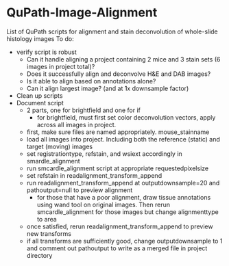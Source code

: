 # QuPath-Image-Alignment
List of QuPath scripts for alignment and stain deconvolution of whole-slide histology images
To do:
- verify script is robust
  - Can it handle aligning a project containing 2 mice and 3 stain sets (6 images in project total)?
  - Does it successfully align and deconvolve H&E and DAB images?
  - Is it able to align based on annotations alone?
  - Can it align largest image? (and at 1x downsample factor)
- Clean up scripts
- Document script
  - 2 parts, one for brightfield and one for if
    - for brightfield, must first set color deconvolution vectors, apply across all images in project.
  - first, make sure files are named appropriately. mouse_stainname
  - load all images into project. Including both the reference (static) and target (moving) images
  - set registrationtype, refstain, and wsiext accordingly in smardle_alignment
  - run smcardle_alignment script at appropriate requestedpixelsize
  - set refstain in readalignment_transform_append
  - run readalignment_transform_append at outputdownsample=20 and pathoutput=null to preview alignment
    - for those that have a poor alignment, draw tissue annotations using wand tool on original images. Then rerun smcardle_alignment for those images but change alignmenttype to area
  - once satisfied, rerun readalignment_transform_append to preview new transforms
  - if all transforms are sufficiently good, change outputdownsample to 1 and comment out pathoutput to write as a merged file in project directory
